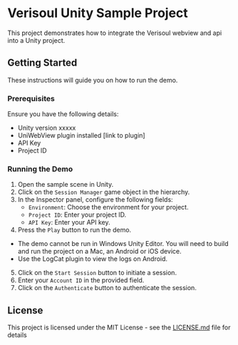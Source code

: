 # Verisoul Unity Sample Project

This project demonstrates how to integrate the Verisoul webview and api into a Unity project.

## Getting Started

These instructions will guide you on how to run the demo.

### Prerequisites

Ensure you have the following details:

- Unity version xxxxx
- UniWebView plugin installed [link to plugin]
- API Key
- Project ID

### Running the Demo

1. Open the sample scene in Unity.
2. Click on the `Session Manager` game object in the hierarchy.
3. In the Inspector panel, configure the following fields:
    - `Environment`: Choose the environment for your project.
    - `Project ID`: Enter your project ID.
    - `API Key`: Enter your API key.
4. Press the `Play` button to run the demo.
  - The demo cannot be run in Windows Unity Editor. You will need to build and run the project on a Mac, an Android or iOS device.
  - Use the LogCat plugin to view the logs on Android.
5. Click on the `Start Session` button to initiate a session.
6. Enter your `Account ID` in the provided field.
7. Click on the `Authenticate` button to authenticate the session.

## License

This project is licensed under the MIT License - see the [LICENSE.md](LICENSE.md) file for details